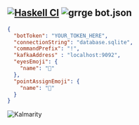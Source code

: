 [![Haskell CI](https://github.com/Miezhiko/Kalmarity/actions/workflows/haskell.yml/badge.svg)](https://github.com/Miezhiko/Kalmarity/actions/workflows/haskell.yml)
![grrge](https://user-images.githubusercontent.com/38455533/233700996-2e9837aa-00b9-4cc2-a29c-ce10249a40e1.png)
bot.json
--------

```json
{
  "botToken": "YOUR_TOKEN_HERE",
  "connectionString": "database.sqlite",
  "commandPrefix": "!",
  "kafkaAddress" : "localhost:9092",
  "eyesEmoji": {
    "name": "🦑"
  },
  "pointAssignEmoji": {
    "name": "🦞"
  }
}
```

![Kalmarity](https://user-images.githubusercontent.com/38455533/233698500-bd388142-509b-4ab8-bfa5-5b1b6e8e519f.png)
